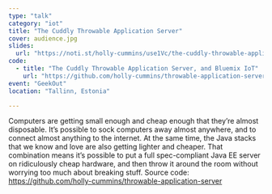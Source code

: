 ```yaml
---
type: "talk"
category: "iot"
title: "The Cuddly Throwable Application Server"
cover: audience.jpg
slides:
  url: "https://noti.st/holly-cummins/use1Vc/the-cuddly-throwable-application-server"
code:
  - title: "The Cuddly Throwable Application Server, and Bluemix IoT"
    url: "https://github.com/holly-cummins/throwable-application-server"
event: "GeekOut"
location: "Tallinn, Estonia"

---
```

Computers are getting small enough and cheap enough that they’re almost disposable. It’s possible to sock computers away almost anywhere, and to connect almost anything to the internet. At the same time, the Java stacks that we know and love are also getting lighter and cheaper. That combination means it’s possible to put a full spec-compliant Java EE server on ridiculously cheap hardware, and then throw it around the room without worrying too much about breaking stuff.
Source code: https://github.com/holly-cummins/throwable-application-server